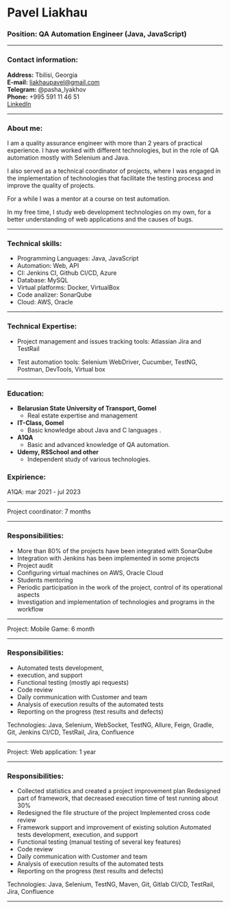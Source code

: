 # Pavel Liakhau
### Position: QA Automation  Engineer (Java, JavaScript)
---
### Contact information:
**Address:** Tbilisi, Georgia<br>
**E-mail:** liakhaupavel@gmail.com<br>
**Telegram:** @pasha_lyakhov<br>
**Phone:** +995 591 11 46 51<br>
[LinkedIn](https://www.linkedin.com/in/pavel-liakhov-85290923a)<br>

---

### About me:

I am a quality assurance engineer with more than 2 years of practical experience. I have worked with different technologies, but in the role of QA automation mostly with Selenium and Java.<br>

I also served as a technical coordinator of projects, where I was engaged in the implementation of technologies that facilitate the testing process and improve the quality of projects.<br>

For a while I was a mentor at a course on test automation.<br>

In my free time, I study web development technologies on my own, for a better understanding of web applications and the causes of bugs.

---

### Technical skills:

- Programming Languages: Java, JavaScript
- Automation: Web, API
- CI: Jenkins CI, Github CI/CD, Azure
- Database: MySQL
- Virtual platforms: Docker, VirtualBox
- Code analizer: SonarQube
- Cloud: AWS, Oracle

---

### Technical Expertise:

- Project management and issues tracking tools: Atlassian Jira and TestRail

- Test automation tools: Selenium WebDriver, Cucumber, TestNG, Postman, DevTools, Virtual box

---
### Education:

* **Belarusian State University of Transport, Gomel**
    * Real estate expertise and management
* **IT-Class, Gomel**
    * Basic knowledge about Java and C languages .
* **A1QA**
    * Basic and advanced knowledge of QA automation.
* **Udemy, RSSchool and other**
    * Independent study of various technologies.
### Expirience: 

A1QA: mar 2021 - jul 2023

---

Project coordinator: 7 months

---

### Responsibilities: 

- More than 80% of the projects have been
integrated with SonarQube
- Integration with Jenkins has been implemented in some projects
- Project audit
- Configuring virtual machines on AWS, Oracle Cloud
- Students mentoring
- Periodic participation in the work of the project, control of its operational aspects
- Investigation and implementation of technologies and programs in the workflow

---
Project: Mobile Game: 6 month

---
### Responsibilities: 
- Automated tests development, 
- execution, and support
- Functional testing (mostly api requests)
- Code review
- Daily communication with Customer and team
- Analysis of execution results of the automated tests
- Reporting on the progress (test results and defects)

Technologies: Java, Selenium, WebSocket, TestNG, Allure, Feign,
Gradle, Git, Jenkins CI/CD, TestRail, Jira, Confluence

---
Project: Web application: 1 year

---

### Responsibilities: 

- Collected statistics and created a project improvement plan
Redesigned part of framework, that decreased execution time of test running about 30%
- Redesigned the file structure of the project
Implemented cross code review
- Framework support and improvement of existing solution
Automated tests development, execution, and support
- Functional testing (manual testing of several key features)
- Code review
- Daily communication with Customer and team
- Analysis of execution results of the automated tests
- Reporting on the progress (test results and defects)

Technologies: Java, Selenium, TestNG, Maven, Git, Gitlab CI/CD,
TestRail, Jira, Confluence

---


